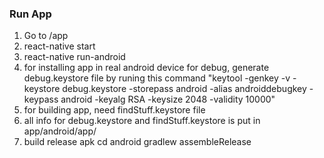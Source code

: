   ### Run App
  1. Go to /app
  2. react-native start
  3. react-native run-android
  4. for installing app in real android device for debug, generate debug.keystore file by runing this command
     "keytool -genkey -v -keystore debug.keystore -storepass android -alias androiddebugkey -keypass android -keyalg RSA -keysize 2048 -validity 10000"
  5. for building app, need findStuff.keystore file
  6. all info for debug.keystore and findStuff.keystore is put in app/android/app/
  7. build release apk
      cd android
      gradlew assembleRelease
